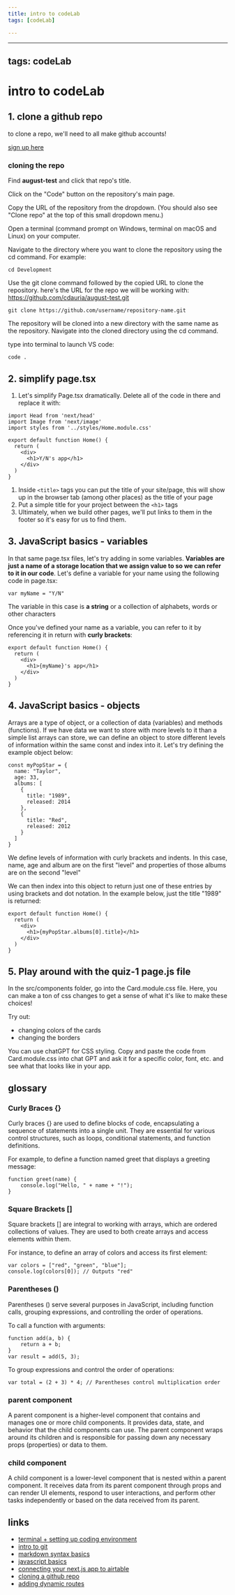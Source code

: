 ```yaml
---
title: intro to codeLab
tags: [codeLab]

---
```


---
tags: codeLab
---

# intro to codeLab

## 1. clone a github repo

to clone a repo, we'll need to all make github accounts!

[sign up here](https://github.com/)

### cloning the repo
Find **august-test** and click that repo's title.

Click on the "Code" button on the repository's main page.

Copy the URL of the repository from the dropdown. (You should also see "Clone repo" at the top of this small dropdown menu.)

Open a terminal (command prompt on Windows, terminal on macOS and Linux) on your computer.

Navigate to the directory where you want to clone the repository using the cd command. For example:

```
cd Development
```
Use the git clone command followed by the copied URL to clone the repository. here's the URL for the repo we will be working with: https://github.com/cdauria/august-test.git

```
git clone https://github.com/username/repository-name.git
```
The repository will be cloned into a new directory with the same name as the repository. Navigate into the cloned directory using the cd command.

type into terminal to launch VS code:

```
code .
```

## 2. simplify page.tsx
1. Let's simplify Page.tsx dramatically. Delete all of the code in there and replace it with:

```
import Head from 'next/head'
import Image from 'next/image'
import styles from '../styles/Home.module.css'

export default function Home() {
  return (
    <div>
      <h1>Y/N's app</h1>
    </div>
  )
}

```

1. Inside `<title>` tags you can put the title of your site/page, this will show up in the browser tab (among other places) as the title of your page
2. Put a simple title for your project between the `<h1>` tags
3. Ultimately, when we build other pages, we'll put links to them in the footer so it's easy for us to find them.


## 3. JavaScript basics - variables 

In that same page.tsx files, let's try adding in some variables. **Variables are just a name of a storage location that we assign value to so we can refer to it in our code**. Let's define a variable for your name using the following code in page.tsx:

```
var myName = "Y/N"
```
The variable in this case is **a string** or a collection of alphabets, words or other characters

Once you've defined your name as a variable, you can refer to it by referencing it in return with **curly brackets**:

```
export default function Home() {
  return (
    <div>
      <h1>{myName}'s app</h1>
    </div>
  )
}
```
## 4. JavaScript basics - objects

Arrays are a type of object, or a collection of data (variables) and methods (functions). If we have data we want to store with more levels to it than a simple list arrays can store, we can define an object to store different levels of information within the same const and index into it. Let's try defining the example object below:

```
const myPopStar = {
  name: "Taylor",
  age: 33,
  albums: [
    {
      title: "1989",
      released: 2014
    },
    {
      title: "Red",
      released: 2012
    }
  ]
}

```
We define levels of information with curly brackets and indents. In this case, name, age and album are on the first "level" and properties of those albums are on the second "level"

We can then index into this object to return just one of these entries by using brackets and dot notation. In the example below, just the title "1989" is returned:

```
export default function Home() {
  return (
    <div>
      <h1>{myPopStar.albums[0].title}</h1>
    </div>
  )
}
```

## 5. Play around with the quiz-1 page.js file
In the src/components folder, go into the Card.module.css file. Here, you can make a ton of css changes to get a sense of what it's like to make these choices!

Try out:
* changing colors of the cards
* changing the borders


You can use chatGPT for CSS styling. Copy and paste the code from Card.module.css into chat GPT and ask it for a specific color, font, etc. and see what that looks like in your app.


## glossary

### Curly Braces {}
Curly braces {} are used to define blocks of code, encapsulating a sequence of statements into a single unit. They are essential for various control structures, such as loops, conditional statements, and function definitions.

For example, to define a function named greet that displays a greeting message:

```
function greet(name) {
    console.log("Hello, " + name + "!");
}
```
### Square Brackets []
Square brackets [] are integral to working with arrays, which are ordered collections of values. They are used to both create arrays and access elements within them.

For instance, to define an array of colors and access its first element:
```
var colors = ["red", "green", "blue"];
console.log(colors[0]); // Outputs "red"
```

### Parentheses ()
Parentheses () serve several purposes in JavaScript, including function calls, grouping expressions, and controlling the order of operations.

To call a function with arguments:
```
function add(a, b) {
    return a + b;
}
var result = add(5, 3);
```

To group expressions and control the order of operations:
```
var total = (2 + 3) * 4; // Parentheses control multiplication order
```
### parent component
A parent component is a higher-level component that contains and manages one or more child components. It provides data, state, and behavior that the child components can use. The parent component wraps around its children and is responsible for passing down any necessary props (properties) or data to them.
### child component
A child component is a lower-level component that is nested within a parent component. It receives data from its parent component through props and can render UI elements, respond to user interactions, and perform other tasks independently or based on the data received from its parent.

## links
* [terminal + setting up coding environment](https://hackmd.io/tDt-lhlZSninMyKj8S3xUA)
* [intro to git](https://www.linkedin.com/learning/git-essential-training-19417064/what-you-should-know?autoSkip=true&resume=false&u=2194065)
* [markdown syntax basics](https://hackmd.io/im0mHRWDRWakfC5JS84e_w?both)
* [javascript basics](https://hackmd.io/qz_n8IV4QAepX2Sha2bZew)
* [connecting your next.js app to airtable](https://hackmd.io/AhBpXa0TRneC0H_6QizCeA)
* [cloning a github repo](https://hackmd.io/KuxRCUEjTGuwZHMoWV7BJw)
* [adding dynamic routes](https://nextjs.org/docs/pages/building-your-application/routing/dynamic-routes)

